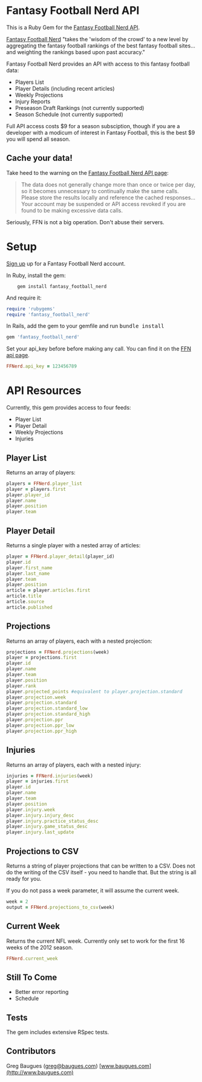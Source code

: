 Fantasy Football Nerd API
==========================

This is a Ruby Gem for the [Fantasy Football Nerd API](http://www.fantasyfootballnerd.com/api).

[Fantasy Football Nerd](http://www.fantasyfootballnerd.com) "takes the 'wisdom of the crowd' to a new level by aggregating the fantasy football rankings of the best fantasy football sites... and weighting the rankings based upon past accuracy."

Fantasy Football Nerd provides an API with access to this fantasy football data:

* Players List
* Player Details (including recent articles)
* Weekly Projections
* Injury Reports
* Preseason Draft Rankings (not currently supported)
* Season Schedule (not currently supported)


Full API access costs $9 for a season subsciption, though if you are a developer with a modicum of interest in Fantasy Football, this is the best $9 you will spend all season.


Cache your data!
----------------
Take heed to the warning on the [Fantasy Football Nerd API page](http://www.fantasyfootballnerd.com):

>The data does not generally change more than once or twice per day, so it becomes unnecessary to continually make the same calls. Please store the results locally and reference the cached responses... Your account may be suspended or API access revoked if you are found to be making excessive data calls.

Seriously, FFN is not a big operation. Don't abuse their servers.

Setup
=================
[Sign up](http://www.fantasyfootballnerd.com/create-account) up for a Fantasy Football Nerd account.

In Ruby, install the gem:

        gem install fantasy_football_nerd

And require it:

````ruby
require 'rubygems'
require 'fantasy_football_nerd'
````

In Rails, add the gem to your gemfile and run <tt>bundle install</tt>

````ruby
gem 'fantasy_football_nerd'
````

Set your api_key before before making any call. You can find it on the [FFN api page](http://www.fantasyfootballnerd.com/api).

````ruby
FFNerd.api_key = 123456789
````

API Resources
===================

Currently, this gem provides access to four feeds:

* Player List
* Player Detail
* Weekly Projections
* Injuries

Player List
--------------------------

Returns an array of players:

````ruby
players = FFNerd.player_list
player = players.first
player.player_id
player.name
player.position
player.team
````

Player Detail
------------------------------

Returns a single player with a nested array of articles:
````ruby
player = FFNerd.player_detail(player_id)
player.id
player.first_name
player.last_name
player.team
player.position
article = player.articles.first
article.title
article.source
article.published
````

Projections
---------------

Returns an array of players, each with a nested projection:

````ruby
projections = FFNerd.projections(week)
player = projections.first
player.id
player.name
player.team
player.position
player.rank
player.projected_points #equivalent to player.projection.standard
player.projection.week
player.projection.standard
player.projection.standard_low
player.projection.standard_high
player.projection.ppr
player.projection.ppr_low
player.projection.ppr_high
````

Injuries
---------------------

Returns an array of players, each with a nested injury:

````ruby
injuries = FFNerd.injuries(week)
player = injuries.first
player.id
player.name
player.team
player.position
player.injury.week
player.injury.injury_desc
player.injury.practice_status_desc
player.injury.game_status_desc
player.injury.last_update
````

Projections to CSV
---------------------
Returns a string of player projections that can be written to a CSV. Does not do the writing of the CSV itself - you need to handle that. But the string is all ready for you.

If you do not pass a week parameter, it will assume the current week.

````ruby
week = 2
output = FFNerd.projections_to_csv(week)
````

Current Week
---------------------
Returns the current NFL week. Currently only set to work for the first 16 weeks of the 2012 season.

````ruby
FFNerd.current_week
````

Still To Come
------------------

* Better error reporting
* Schedule

Tests
------------------
The gem includes extensive RSpec tests.

Contributors
-----------------
Greg Baugues ([greg@baugues.com](mailto:greg@baugues.com))
[www.baugues.com](http://www.baugues.com)


